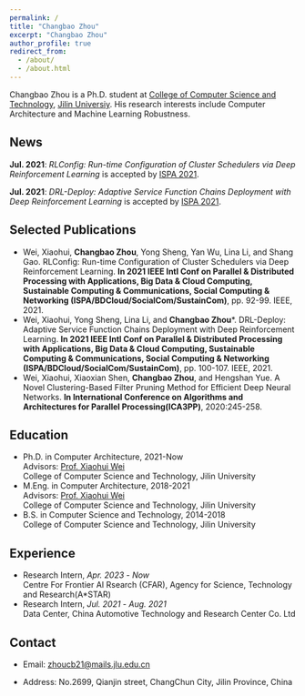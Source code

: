 ```yaml
---
permalink: /
title: "Changbao Zhou"
excerpt: "Changbao Zhou"
author_profile: true
redirect_from: 
  - /about/
  - /about.html
---
```


Changbao Zhou is a Ph.D. student at [College of Computer Science and Technology][2], [Jilin Universiy][3]. His research interests include Computer Architecture and Machine Learning Robustness.

## News  
**Jul. 2021**: *RLConfig: Run-time Configuration of Cluster Schedulers via Deep Reinforcement Learning* is accepted by [ISPA 2021][105].

**Jul. 2021**: *DRL-Deploy: Adaptive Service Function Chains Deployment with Deep Reinforcement Learning* is accepted by [ISPA 2021][105].

## Selected Publications
* Wei, Xiaohui, **Changbao Zhou**, Yong Sheng, Yan Wu, Lina Li, and Shang Gao. RLConfig: Run-time Configuration of Cluster Schedulers via Deep Reinforcement Learning. **In 2021 IEEE Intl Conf on Parallel & Distributed Processing with Applications, Big Data & Cloud Computing, Sustainable Computing & Communications, Social Computing & Networking (ISPA/BDCloud/SocialCom/SustainCom)**, pp. 92-99. IEEE, 2021.
* Wei, Xiaohui, Yong Sheng, Lina Li, and **Changbao Zhou***. DRL-Deploy: Adaptive Service Function Chains Deployment with Deep Reinforcement Learning. **In 2021 IEEE Intl Conf on Parallel & Distributed Processing with Applications, Big Data & Cloud Computing, Sustainable Computing & Communications, Social Computing & Networking (ISPA/BDCloud/SocialCom/SustainCom)**, pp. 100-107. IEEE, 2021.
* Wei, Xiaohui, Xiaoxian Shen, **Changbao Zhou**, and Hengshan Yue. A Novel Clustering-Based Filter Pruning Method for Efficient Deep Neural Networks. **In International Conference on Algorithms and Architectures for Parallel Processing(ICA3PP)**, 2020:245-258.


## Education
* Ph.D. in Computer Architecture, 2021-Now  
  Advisors: [Prof. Xiaohui Wei][1]  
  College of Computer Science and Technology, Jilin University 
* M.Eng. in Computer Architecture, 2018-2021  
  Advisors: [Prof. Xiaohui Wei][1]  
  College of Computer Science and Technology, Jilin University  
* B.S. in Computer Science and Technology, 2014-2018  
  College of Computer Science and Technology, Jilin University  

## Experience
- Research Intern, *Apr. 2023* - *Now*  
  Centre For Frontier AI Rsearch (CFAR), Agency for Science, Technology and Research(A\*STAR)
- Research Intern, *Jul. 2021* - *Aug. 2021*  
  Data Center, China Automotive Technology and Research Center Co. Ltd

## Contact
* Email: zhoucb21@mails.jlu.edu.cn
* Address: No.2699, Qianjin street, ChangChun City, Jilin Province, China

  [1]:http://ccst.jlu.edu.cn/info/1192/9490.htm
  [2]:http://ccst.jlu.edu.cn/
  [3]:http://www.jlu.edu.cn/
  [105]:http://www.cloud-conf.net/ispa2021/
